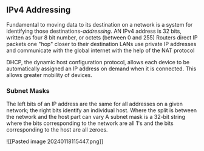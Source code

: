 ## IPv4 Addressing
Fundamental to moving data to its destination on a network is a system for identifying those destinations-*addressing*.
AN IPv4 address is 32 bits, written as four 8 bit number, or octets (between 0 and 255)
Routers direct IP packets one "hop" closer to their destination
LANs use private IP addresses and communicate with the global internet with the help of the NAT protocol

DHCP, the dynamic host configuration protocol, allows each device to be automatically assigned an IP address on demand when it is connected. This allows greater mobility of devices.
### Subnet Masks
The left bits of an IP address are the same for all addresses on a given network; the right bits identify an individual host.
Where the split is between the network and the host part can  vary
A subnet mask is a 32-bit string where the bits corresponding to the network are all 1's and the bits corresponding to the host are all zeroes.

![[Pasted image 20240118115447.png]]

